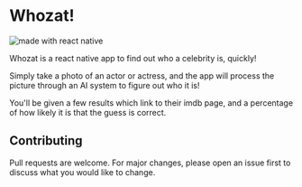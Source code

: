 # Whozat!
 ![made with react native](https://img.shields.io/badge/made%20with-react%20native-green)


Whozat is a react native app to find out who a celebrity is, quickly! 

Simply take a photo of an actor or actress, and the app will process the picture through an AI system to figure out who it is!

You'll be given a few results which link to their imdb page, and a percentage of how likely it is that the guess is correct.


## Contributing
Pull requests are welcome. For major changes, please open an issue first to discuss what you would like to change.

